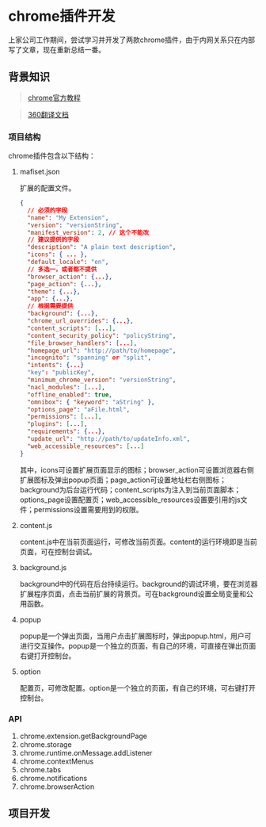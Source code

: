 # chrome插件开发

上家公司工作期间，尝试学习并开发了两款chrome插件，由于内网关系只在内部写了文章，现在重新总结一番。

## 背景知识

> [chrome官方教程](https://developer.chrome.com/extensions/getstarted)

> [360翻译文档](http://open.chrome.360.cn/extension_dev/overview.html)

### 项目结构

chrome插件包含以下结构：

1. mafiset.json

   扩展的配置文件。

   ```json
   {
     // 必须的字段
     "name": "My Extension",
     "version": "versionString",
     "manifest_version": 2, // 这个不能改
     // 建议提供的字段
     "description": "A plain text description",
     "icons": { ... },
     "default_locale": "en",
     // 多选一，或者都不提供
     "browser_action": {...},
     "page_action": {...},
     "theme": {...},
     "app": {...},
     // 根据需要提供
     "background": {...},
     "chrome_url_overrides": {...},
     "content_scripts": [...],
     "content_security_policy": "policyString",
     "file_browser_handlers": [...],
     "homepage_url": "http://path/to/homepage",
     "incognito": "spanning" or "split",
     "intents": {...}
     "key": "publicKey",
     "minimum_chrome_version": "versionString",
     "nacl_modules": [...],
     "offline_enabled": true,
     "omnibox": { "keyword": "aString" },
     "options_page": "aFile.html",
     "permissions": [...],
     "plugins": [...],
     "requirements": {...},
     "update_url": "http://path/to/updateInfo.xml",
     "web_accessible_resources": [...]
   }  
   ```

   其中，icons可设置扩展页面显示的图标；browser_action可设置浏览器右侧扩展图标及弹出popup页面；page_action可设置地址栏右侧图标；background为后台运行代码；content_scripts为注入到当前页面脚本；options_page设置配置页；web_accessible_resources设置要引用的js文件；permissions设置需要用到的权限。

2. content.js

   content.js中在当前页面运行，可修改当前页面。content的运行环境即是当前页面，可在控制台调试。

3. background.js

   background中的代码在后台持续运行。background的调试环境，要在浏览器扩展程序页面，点击当前扩展的背景页。可在background设置全局变量和公用函数。

4. popup

   popup是一个弹出页面，当用户点击扩展图标时，弹出popup.html，用户可进行交互操作。popup是一个独立的页面，有自己的环境，可直接在弹出页面右键打开控制台。

5. option

   配置页，可修改配置。option是一个独立的页面，有自己的环境，可右键打开控制台。

### API

1. chrome.extension.getBackgroundPage
2. chrome.storage
3. chrome.runtime.onMessage.addListener
4. chrome.contextMenus
5. chrome.tabs
6. chrome.notifications
7. chrome.browserAction

## 项目开发





